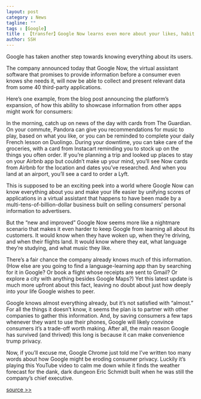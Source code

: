 ```yaml
---
layout: post
category : News
tagline: ""
tags : [Google]
title : 【transfer】Google Now learns even more about your likes, habits, and activities
author: SSH
---
```


Google has taken another step towards knowing everything about its users.

The company announced today that Google Now, the virtual assistant software that promises to provide information before a consumer even knows she needs it, will now be able to collect and present relevant data from some 40 third-party applications.

Here’s one example, from the blog post announcing the platform’s expansion, of how this ability to showcase information from other apps might work for consumers:

In the morning, catch up on news of the day with cards from The Guardian. On your commute, Pandora can give you recommendations for music to play, based on what you like, or you can be reminded to complete your daily French lesson on Duolingo. During your downtime, you can take care of the groceries, with a card from Instacart reminding you to stock up on the things you often order. If you’re planning a trip and looked up places to stay on your Airbnb app but couldn’t make up your mind, you’ll see Now cards from Airbnb for the location and dates you’ve researched. And when you land at an airport, you’ll see a card to order a Lyft.

This is supposed to be an exciting peek into a world where Google Now can know everything about you and make your life easier by unifying scores of applications in a virtual assistant that happens to have been made by a multi-tens-of-billion-dollar business built on selling consumers’ personal information to advertisers.

But the “new and improved” Google Now seems more like a nightmare scenario that makes it even harder to keep Google from learning all about its customers. It would know when they have woken up, when they’re driving, and when their flights land. It would know where they eat, what language they’re studying, and what music they like.

There’s a fair chance the company already knows much of this information. (How else are you going to find a language-learning app than by searching for it in Google? Or book a flight whose receipts are sent to Gmail? Or explore a city with anything besides Google Maps?) Yet this latest update is much more upfront about this fact, leaving no doubt about just how deeply into your life Google wishes to peer.

Google knows almost everything already, but it’s not satisfied with “almost.” For all the things it doesn’t know, it seems the plan is to partner with other companies to gather this information.  And, by saving consumers a few taps whenever they want to use their phones, Google will likely convince consumers it’s a trade-off worth making. After all, the main reason Google has survived (and thrived) this long is because it can make convenience trump privacy.

Now, if you’ll excuse me, Google Chrome just told me I’ve written too many words about how Google might be eroding consumer privacy. Luckily it’s playing this YouTube video to calm me down while it finds the weather forecast for the dank, dark dungeon Eric Schmidt built when he was still the company’s chief executive.

[source >>](http://pando.com/2015/01/30/google-now-learns-even-more-about-your-likes-habits-and-activities/)